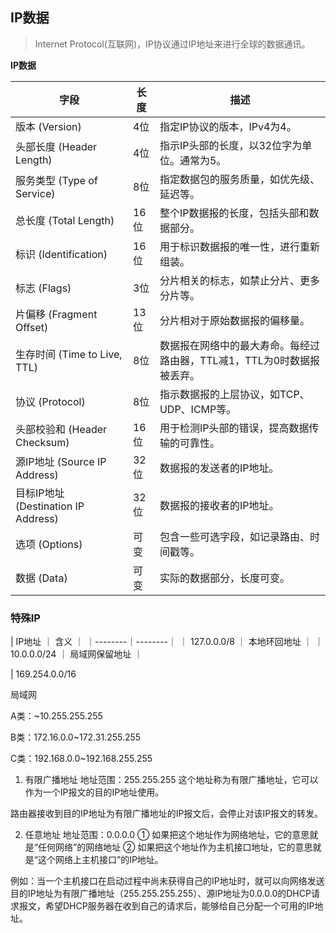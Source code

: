 ## IP数据

> Internet Protocol(互联网)，IP协议通过IP地址来进行全球的数据通讯。

**IP数据**

| 字段                        | 长度 | 描述                                      |
|-----------------------------|------|-------------------------------------------|
| 版本 (Version)              | 4位  | 指定IP协议的版本，IPv4为4。                 |
| 头部长度 (Header Length)    | 4位  | 指示IP头部的长度，以32位字为单位。通常为5。|
| 服务类型 (Type of Service)  | 8位  | 指定数据包的服务质量，如优先级、延迟等。  |
| 总长度 (Total Length)        | 16位 | 整个IP数据报的长度，包括头部和数据部分。    |
| 标识 (Identification)       | 16位 | 用于标识数据报的唯一性，进行重新组装。    |
| 标志 (Flags)                | 3位  | 分片相关的标志，如禁止分片、更多分片等。   |
| 片偏移 (Fragment Offset)    | 13位 | 分片相对于原始数据报的偏移量。             |
| 生存时间 (Time to Live, TTL) | 8位  | 数据报在网络中的最大寿命。每经过路由器，TTL减1，TTL为0时数据报被丢弃。|
| 协议 (Protocol)             | 8位  | 指示数据报的上层协议，如TCP、UDP、ICMP等。|
| 头部校验和 (Header Checksum)| 16位 | 用于检测IP头部的错误，提高数据传输的可靠性。|
| 源IP地址 (Source IP Address)| 32位 | 数据报的发送者的IP地址。                   |
| 目标IP地址 (Destination IP Address)| 32位 | 数据报的接收者的IP地址。                 |
| 选项 (Options)              | 可变 | 包含一些可选字段，如记录路由、时间戳等。  |
| 数据 (Data)                 | 可变 | 实际的数据部分，长度可变。                |

### 特殊IP

| IP地址 ｜ 含义 ｜
｜--------｜--------｜
｜ 127.0.0.0/8 ｜ 本地环回地址 ｜
｜ 10.0.0.0/24 ｜ 局域网保留地址 ｜


| 169.254.0.0/16

局域网

A类：~10.255.255.255

B类：172.16.0.0~172.31.255.255

C类：192.168.0.0~192.168.255.255


1. 有限广播地址
地址范围：255.255.255
这个地址称为有限广播地址，它可以作为一个IP报文的目的IP地址使用。

路由器接收到目的IP地址为有限广播地址的IP报文后，会停止对该IP报文的转发。

2. 任意地址
地址范围：0.0.0.0
① 如果把这个地址作为网络地址，它的意思就是“任何网络”的网络地址
② 如果把这个地址作为主机接口地址，它的意思就是“这个网络上主机接口”的IP地址。

例如：当一个主机接口在启动过程中尚未获得自己的IP地址时，就可以向网络发送目的IP地址为有限广播地址（255.255.255.255）、源IP地址为0.0.0.0的DHCP请求报文，希望DHCP服务器在收到自己的请求后，能够给自己分配一个可用的IP地址。